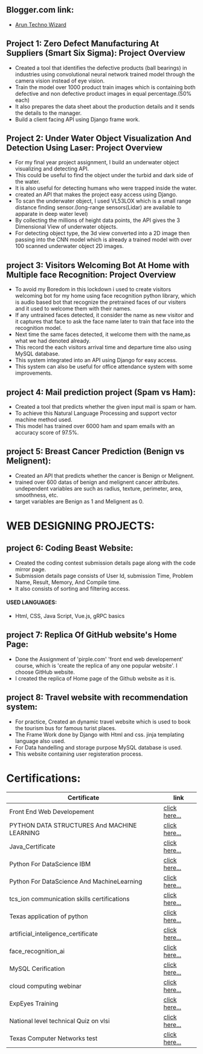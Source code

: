 ##  Blogger.com link:
- <a href="https://aruntechnowizard.blogspot.com/"> Arun Techno Wizard <a>
## Project 1: Zero Defect Manufacturing At Suppliers (Smart Six Sigma): Project Overview
- Created a tool that identifies the defective products (ball bearings) in industries using convolutional neural network trained model through the camera vision instead of eye vision. 
- Train the model over 1000 product train images which is containing both defective and non defective product images in equal percentage.(50% each)
- It also prepares the data sheet about the production details and it sends the details to the manager.
- Build a client facing API using Django frame work.

## Project 2: Under Water Object Visualization And Detection Using Laser: Project Overview
- For my final year project assignment, I build an underwater object visualizing and detecting API.
- This could be useful to find the object under the turbid and dark side of the water.
- It is also useful for detecting humans who were trapped inside the water.
- created an API that makes the project easy access using Django.
- To scan the underwater object, I used VL53LOX which is a small range distance finding sensor.(long-range sensors(Lidar) are available to apparate in deep water level)
- By collecting the millions of height data points, the API gives the 3 Dimensional View of underwater objects.
- For detecting object type, the 3d view converted into a 2D image then passing into the CNN model which is already a trained model with over 100 scanned underwater object 2D images.

## project 3: Visitors Welcoming Bot At Home with Multiple face Recognition: Project Overview
- To avoid my Boredom in this lockdown i used to create visitors welcoming bot for my home using face recognition python library, which is audio based bot that recognize the pretrained faces of our visiters and it used to welcome them with their names.
- If any untrained faces detected, it consider the name as new visitor and it captures that face to ask the face name later to train that face into the recognition model.
- Next time the same faces detected, it welcome them with the name,as what we had denoted already.
- This record the each visitors arrival time and departure time also using MySQL database.
- This system integrated into an API using Django for easy access.
- This system can also be useful for office attendance system with some improvements.

## project 4: Mail prediction project (Spam vs Ham):
- Created a tool that predicts whether the given input mail is spam or ham. 
- To achieve this Natural Language Processing and support vector machine method used. 
- This model has trained over 6000 ham and spam emails with an accuracy score of 97.5%.
## project 5: Breast Cancer Prediction (Benign vs Melignent):
- Created an API that predicts whether the cancer is Benign or Melignent.
- trained over 600 datas of benign and melignent cancer attributes. undependent variables are such as radius, texture, perimeter, area, smoothness, etc.
- target variables are Benign as 1 and Melignent as 0.

# WEB DESIGNING PROJECTS:
## project 6: Coding Beast Website:
- Created the coding contest submission details page along with the code mirror page.
- Submission details page consists of User Id, submission Time, Problem Name, Result, Memory, And Compile time.
- It also consists of sorting and filtering access.
#### USED LANGUAGES:
- Html, CSS, Java Script, Vue.js, gRPC basics

## project 7: Replica Of GitHub website's Home Page:
- Done the Assignment of 'pirple.com' 'front end web developement' course, which is 'create the replica of any one popular website'. I choose GitHub website.
- I created the replica of Home page of the Github website as it is.

## project 8: Travel website with recommendation system:
- For practice, Created an dynamic travel website which is used to book the tourism bus for famous turist places.
- The Frame Work done by Django with Html and css. jinja templating language also used.
- For Data handelling and storage purpose MySQL database is used.
- This website containing user registeration process.

# Certifications:
Certificate                                 | link
--------------------------------------------|-------------------------------------------------------------------------------------------------------------------------------
Front End Web Developement                  | [click here...](/Certification/front%20end%20web%20developement%20html%20css-1.jpg)
PYTHON DATA STRUCTURES And MACHINE LEARNING | [click here...](/Certification/PYTHON-DATA_STRUCTURES-MACHINE_LEARNING-Cert.jpg)
Java_Certificate                            | [click here...](/Certification/Java_Certificate-1.jpg)
Python For DataScience IBM                  | [click here...](/Certification/python101_for_datascience_IBM_cognitiveClass_Cert.jpg)
Python For DataScience And MachineLearning  | [click here...](/Certification/python%20for%20datascience%20and%20machine%20learning.jpg)
tcs_ion communication skills certifications | [click here...](/Certification/tcs_ion_communication_skills_certiications-1.jpg)
Texas application of python                 | [click here...](/Certification/texas_application_of_python-1.jpg)
artificial_inteligence_certificate          | [click here...](/Certification/artificial_inteligence_certificate_webinar_pantech.jpg)
face_recognition_ai                         | [click here...](/Certification/face_recognition_ai-1.jpg)
MySQL Cerification                          | [click here...](/Certification/MYSQL_CERT_ARUN_UDEMY-1.jpg)
cloud computing webinar                     | [click here...](/Certification/Share%20Certificate%20for%20Arunkumar%20E%20for%20_Certificate%20Registration%20an..._-1.jpg)
ExpEyes Training                            | [click here...](/Certification/ExpEyes_training-1.jpg)
National level technical Quiz on vlsi       | [click here...](/Certification/Share%20Certificate%20for%20Arunkumar%20E%20for%20_National%20Level%20Technical%20Qu..._-1.jpg)
Texas Computer Networks test                | [click here...](/Certification/texas_computer_networks-1.jpg)



